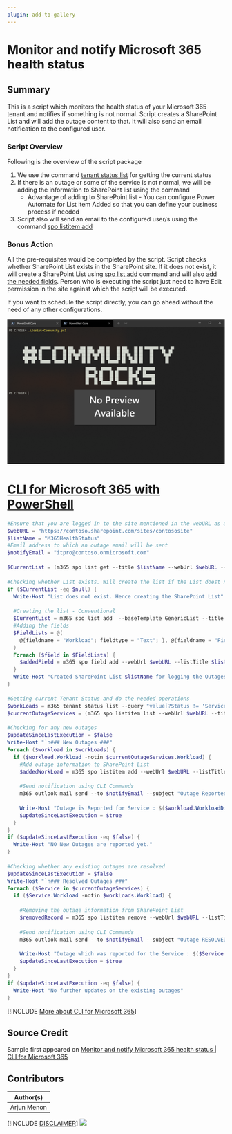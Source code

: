 ```yaml
---
plugin: add-to-gallery
---
```


# Monitor and notify Microsoft 365 health status

## Summary

This is a script which monitors the health status of your Microsoft 365 tenant and notifies if something is not normal. Script creates a SharePoint List and will add the outage content to that. It will also send an email notification to the configured user.

### Script Overview

Following is the overview of the script package

1. We use the command [tenant status list](https://pnp.github.io/cli-microsoft365/cmd/tenant/status/status-list/) for getting the current status
2. If there is an outage or some of the service is not normal, we will be adding the information to SharePoint list using the command
    - Advantage of adding to SharePoint list - You can configure Power Automate for List item Added so that you can define your business process if needed
3. Script also will send an email to the configured user/s using the command [spo listitem add](https://pnp.github.io/cli-microsoft365/cmd/spo/listitem/listitem-add/)

### Bonus Action    

All the pre-requisites would be completed by the script. Script checks whether SharePoint List exists in the SharePoint site. If it does not exist, it will create a SharePoint List using 
[spo list add](https://pnp.github.io/cli-microsoft365/cmd/spo/list/list-add/) command and will also [add the needed fields](https://pnp.github.io/cli-microsoft365/cmd/spo/field/field-add/). Person who is executing the script just need to have Edit permission in the site against which the script will be executed.

If you want to schedule the script directly, you can go ahead without the need of any other configurations.
 
![Example Screenshot](assets/example.png)
 
# [CLI for Microsoft 365 with PowerShell](#tab/cli-m365-ps)
```powershell
#Ensure that you are logged in to the site mentioned in the webURL as a user who has Edit Permission
$webURL = "https://contoso.sharepoint.com/sites/contososite"
$listName = "M365HealthStatus"
#Email address to which an outage email will be sent
$notifyEmail = "itpro@contoso.onmicrosoft.com"

$CurrentList = (m365 spo list get --title $listName --webUrl $webURL --output json) | ConvertFrom-Json

#Checking whether List exists. Will create the list if the List doest not exist
if ($CurrentList -eq $null) {
  Write-Host "List does not exist. Hence creating the SharePoint List"

  #Creating the list - Conventional
  $CurrentList = m365 spo list add  --baseTemplate GenericList --title $listName --webUrl  $webURL
  #Adding the fields
  $FieldLists = @(
    @{fieldname = "Workload"; fieldtype = "Text"; }, @{fieldname = "FirstIdentifiedDate"; fieldtype = "DateTime"; }, @{fieldname = "WorkflowJSONData"; fieldtype = "Note"; }
  )
  Foreach ($field in $FieldLists) {
    $addedField = m365 spo field add --webUrl $webURL --listTitle $listName --xml "<Field Type='$($field.fieldtype)' DisplayName='$($field.fieldname)' Required='FALSE' EnforceUniqueValues='FALSE' Indexed='FALSE' StaticName='$($field.fieldname)' Name='$($field.fieldname)'></Field>" --options  AddFieldToDefaultView
  }
  Write-Host "Created SharePoint List $listName for logging the Outages."
}

#Getting current Tenant Status and do the needed operations
$workLoads = m365 tenant status list --query "value[?Status != 'ServiceOperational']"  --output json  | ConvertFrom-Json
$currentOutageServices = (m365 spo listitem list --webUrl $webURL --title $listName --fields "Title, Workload, Id"  --output json).Replace("ID", "_ID") | ConvertFrom-Json

#Checking for any new outages
$updateSinceLastExecution = $false
Write-Host "`n### New Outages ###"
Foreach ($workload in $workLoads) {
  if ($workload.Workload -notin $currentOutageServices.Workload) {
    #Add outage information to SharePoint List
    $addedWorkLoad = m365 spo listitem add --webUrl $webURL --listTitle $listName --contentType Item --Title $workload.WorkloadDisplayName --Workload $workload.Workload --FirstIdentifiedDate (Get-Date -Date $workload.StatusTime -Format "MM/dd/yyyy HH:mm") --WorkflowJSONData (Out-String -InputObject $workload -Width 100)

    #Send notification using CLI Commands
    m365 outlook mail send --to $notifyEmail --subject "Outage Reported in $($workload.WorkloadDisplayName)" --bodyContents "An outage has been reported for the Service : $($workload.WorkloadDisplayName) <a href='$webURL/Lists/$listName'>Access the Health Status List</a>" --bodyContentType HTML --saveToSentItems false

    Write-Host "Outage is Reported for Service : $($workload.WorkloadDisplayName). Please access $webURL/Lists/$listName for more information"
    $updateSinceLastExecution = $true
  }
}
if ($updateSinceLastExecution -eq $false) {
  Write-Host "NO New Outages are reported yet."
}

#Checking whether any existing outages are resolved
$updateSinceLastExecution = $false
Write-Host "`n### Resolved Outages ###"
Foreach ($Service in $currentOutageServices) {
  if ($Service.Workload -notin $workLoads.Workload) {

    #Removing the outage information from SharePoint List
    $removedRecord = m365 spo listitem remove --webUrl $webURL --listTitle $listName --id  $Service.Id --confirm

    #Send notification using CLI Commands
    m365 outlook mail send --to $notifyEmail --subject "Outage RESOLVED for $($Service.Title)" --bodyContents "Outage which was reported for the Service : $($Service.Title) is RESOLVED." --bodyContentType HTML --saveToSentItems false

    Write-Host "Outage which was reported for the Service : $($Service.Title) is now RESOLVED."
    $updateSinceLastExecution = $true
  }
}
if ($updateSinceLastExecution -eq $false) {
  Write-Host "No further updates on the existing outages"
}
```
[!INCLUDE [More about CLI for Microsoft 365](../../docfx/includes/MORE-CLIM365.md)]


## Source Credit

Sample first appeared on [Monitor and notify Microsoft 365 health status | CLI for Microsoft 365](https://pnp.github.io/cli-microsoft365/sample-scripts/tenant/tenant-monitor-notify-healthstatus/)

## Contributors

| Author(s) |
|-----------|
| Arjun Menon |


[!INCLUDE [DISCLAIMER](../../docfx/includes/DISCLAIMER.md)]
<img src="https://telemetry.sharepointpnp.com/script-samples/scripts/tenant-tenant-monitor-notify-healthstatus" aria-hidden="true" />